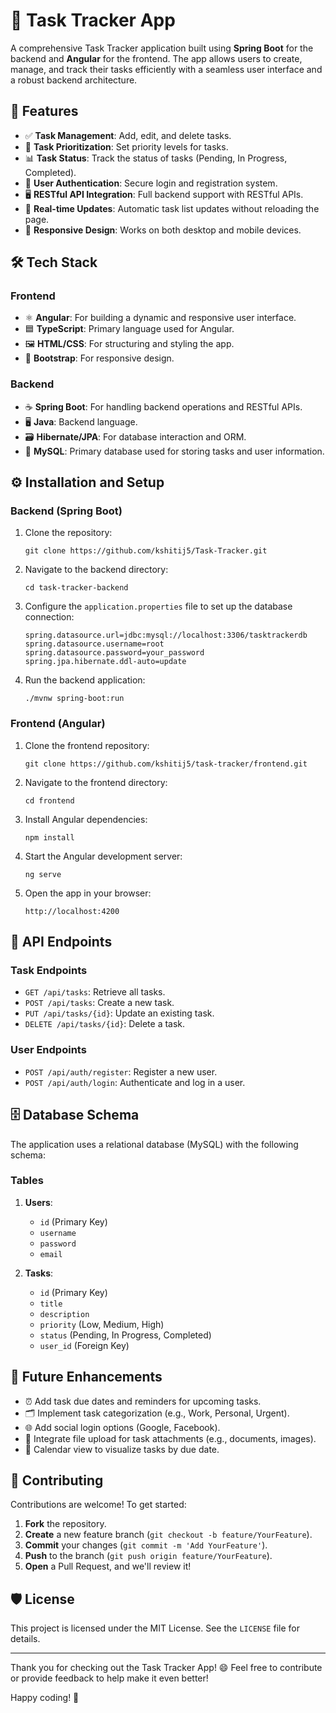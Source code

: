# 📝 Task Tracker App

A comprehensive Task Tracker application built using **Spring Boot** for the backend and **Angular** for the frontend. The app allows users to create, manage, and track their tasks efficiently with a seamless user interface and a robust backend architecture.

## 🚀 Features

- ✅ **Task Management**: Add, edit, and delete tasks.
- 🔄 **Task Prioritization**: Set priority levels for tasks.
- 📊 **Task Status**: Track the status of tasks (Pending, In Progress, Completed).
- 🔐 **User Authentication**: Secure login and registration system.
- 🖥️ **RESTful API Integration**: Full backend support with RESTful APIs.
- 🔄 **Real-time Updates**: Automatic task list updates without reloading the page.
- 📱 **Responsive Design**: Works on both desktop and mobile devices.

## 🛠️ Tech Stack

### Frontend
- ⚛️ **Angular**: For building a dynamic and responsive user interface.
- 🟦 **TypeScript**: Primary language used for Angular.
- 🖼️ **HTML/CSS**: For structuring and styling the app.
- 📱 **Bootstrap**: For responsive design.
### Backend
- ☕ **Spring Boot**: For handling backend operations and RESTful APIs.
- 🖥️ **Java**: Backend language.
- 🗃️ **Hibernate/JPA**: For database interaction and ORM.
- 🐬 **MySQL**: Primary database used for storing tasks and user information.

## ⚙️ Installation and Setup

### Backend (Spring Boot)

1.  Clone the repository:
    
        git clone https://github.com/kshitij5/Task-Tracker.git
    
2.  Navigate to the backend directory:
    
        cd task-tracker-backend
    
3.  Configure the `application.properties` file to set up the database connection:
    
        spring.datasource.url=jdbc:mysql://localhost:3306/tasktrackerdb
        spring.datasource.username=root
        spring.datasource.password=your_password
        spring.jpa.hibernate.ddl-auto=update
    
4.  Run the backend application:
    
        ./mvnw spring-boot:run
    

### Frontend (Angular)

1.  Clone the frontend repository:
    
        git clone https://github.com/kshitij5/task-tracker/frontend.git
    
2.  Navigate to the frontend directory:
    
        cd frontend
    
3.  Install Angular dependencies:
    
        npm install
    
4.  Start the Angular development server:
    
        ng serve
    
5.  Open the app in your browser:
    
        http://localhost:4200
## 🔗 API Endpoints

### Task Endpoints
- `GET /api/tasks`: Retrieve all tasks.
- `POST /api/tasks`: Create a new task.
- `PUT /api/tasks/{id}`: Update an existing task.
- `DELETE /api/tasks/{id}`: Delete a task.

### User Endpoints
- `POST /api/auth/register`: Register a new user.
- `POST /api/auth/login`: Authenticate and log in a user.

## 🗄️ Database Schema

The application uses a relational database (MySQL) with the following schema:

### Tables
1. **Users**:
   - `id` (Primary Key)
   - `username`
   - `password`
   - `email`

2. **Tasks**:
   - `id` (Primary Key)
   - `title`
   - `description`
   - `priority` (Low, Medium, High)
   - `status` (Pending, In Progress, Completed)
   - `user_id` (Foreign Key)

## 🔮 Future Enhancements

- ⏰ Add task due dates and reminders for upcoming tasks.
- 🗂️ Implement task categorization (e.g., Work, Personal, Urgent).
- 🌐 Add social login options (Google, Facebook).
- 📎 Integrate file upload for task attachments (e.g., documents, images).
- 📅 Calendar view to visualize tasks by due date.

## 🤝 Contributing

Contributions are welcome! To get started:

1. **Fork** the repository.
2. **Create** a new feature branch (`git checkout -b feature/YourFeature`).
3. **Commit** your changes (`git commit -m 'Add YourFeature'`).
4. **Push** to the branch (`git push origin feature/YourFeature`).
5. **Open** a Pull Request, and we'll review it!

## 🛡️ License

This project is licensed under the MIT License. See the `LICENSE` file for details.

---

Thank you for checking out the Task Tracker App! 😄 Feel free to contribute or provide feedback to help make it even better!

Happy coding! 🚀
